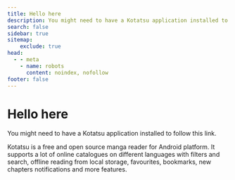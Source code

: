 ```yaml
---
title: Hello here
description: You might need to have a Kotatsu application installed to follow this link.
search: false
sidebar: true
sitemap: 
    exclude: true
head:
  - - meta
    - name: robots
      content: noindex, nofollow
footer: false
---
```


<script setup>
import DownloadButtons from "@theme/components/DownloadButtons.vue";
</script>

# Hello here

You might need to have a Kotatsu application installed to follow this link.

Kotatsu is a free and open source manga reader for Android platform. It supports a lot of online catalogues on different languages with filters and search, offline reading from local storage, favourites, bookmarks, new chapters notifications and more features.

<DownloadButtons />